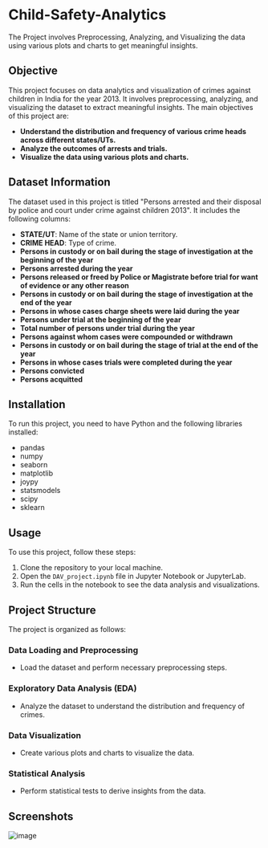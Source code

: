 # Child-Safety-Analytics
The Project involves Preprocessing, Analyzing, and Visualizing the data using various plots and charts to get meaningful insights. 

## Objective
This project focuses on data analytics and visualization of crimes against children in India for the year 2013. It involves preprocessing, analyzing, and visualizing the dataset to extract meaningful insights. The main objectives of this project are:
- **Understand the distribution and frequency of various crime heads across different states/UTs.**
- **Analyze the outcomes of arrests and trials.**
- **Visualize the data using various plots and charts.**

## Dataset Information

The dataset used in this project is titled "Persons arrested and their disposal by police and court under crime against children 2013". It includes the following columns:

- **STATE/UT**: Name of the state or union territory.
- **CRIME HEAD**: Type of crime.
- **Persons in custody or on bail during the stage of investigation at the beginning of the year**
- **Persons arrested during the year**
- **Persons released or freed by Police or Magistrate before trial for want of evidence or any other reason**
- **Persons in custody or on bail during the stage of investigation at the end of the year**
- **Persons in whose cases charge sheets were laid during the year**
- **Persons under trial at the beginning of the year**
- **Total number of persons under trial during the year**
- **Persons against whom cases were compounded or withdrawn**
- **Persons in custody or on bail during the stage of trial at the end of the year**
- **Persons in whose cases trials were completed during the year**
- **Persons convicted**
- **Persons acquitted**

## Installation

To run this project, you need to have Python and the following libraries installed:

- pandas
- numpy
- seaborn
- matplotlib
- joypy
- statsmodels
- scipy
- sklearn

## Usage

To use this project, follow these steps:

1. Clone the repository to your local machine.
2. Open the `DAV_project.ipynb` file in Jupyter Notebook or JupyterLab.
3. Run the cells in the notebook to see the data analysis and visualizations.

## Project Structure

The project is organized as follows:

### Data Loading and Preprocessing

- Load the dataset and perform necessary preprocessing steps.

### Exploratory Data Analysis (EDA)

- Analyze the dataset to understand the distribution and frequency of crimes.

### Data Visualization

- Create various plots and charts to visualize the data.

### Statistical Analysis

- Perform statistical tests to derive insights from the data.

## Screenshots

![image](https://github.com/Akanksha2011/Child-Safety-Analytics/assets/96917420/f03e39cc-d238-4928-abb3-6e4145f75428)




